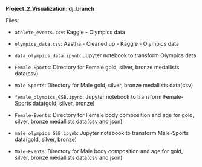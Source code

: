 **Project_2_Visualization: dj_branch**

Files:

- `athlete_events.csv`: Kaggle - Olympics data

- `olympics_data.csv`: Aastha - Cleaned up - Kaggle - Olympics data

- `data_olympics_data.ipynb`: Jupyter notebook to transform Olympics data

- `Female-Sports`: Directory for Female gold, silver, bronze medallists data(csv)

- `Male-Sports`: Directory for Male gold, silver, bronze medallists data(csv)

- `female_olympics_GSB.ipynb`: Jupyter notebook to transform Female-Sports data(gold, silver, bronze)

- `Female-Events`: Directory for Female body composition and age for gold, silver, bronze medallists data(csv and json)

- `male_olympics_GSB.ipynb`: Jupyter notebook to transform Male-Sports data(gold, silver, bronze)

- `Male-Events`: Directory for Male body composition and age for gold, silver, bronze medallists data(csv and json)

